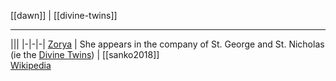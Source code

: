 [[dawn]] | [[divine-twins]]
***

|||
|-|-|-|
[Zorya](zorya.md) | She appears in the company of St. George and St. Nicholas (ie the [Divine Twins](divine-twins.md)) | [[sanko2018]]<br>[Wikipedia](https://en.wikipedia.org/wiki/Zorya#Comparative_mythology)